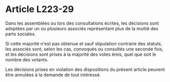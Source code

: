 # Article L223-29

<p>Dans les assemblées ou lors des consultations écrites, les décisions sont adoptées par un ou plusieurs associés représentant plus de la moitié des parts sociales.</p><p>Si cette majorité n'est pas obtenue et sauf stipulation contraire des statuts, les associés sont, selon les cas, convoqués ou consultés une seconde fois, et les décisions sont prises à la majorité des votes émis, quel que soit le nombre des votants.</p><p>Les décisions prises en violation des dispositions du présent article peuvent être annulées à la demande de tout intéressé.</p>